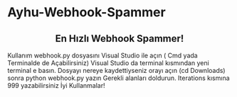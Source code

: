 # Ayhu-Webhook-Spammer
</h1>

<h2 align="center">
  En Hızlı Webhook Spammer!
</h2>
Kullanım webhook.py dosyasını Visual Studio ile açın ( Cmd yada Terminalde de Açabilirsiniz)
Visual Studio da terminal kısmından yeni terminal e basın.
Dosyayı nereye kaydettiyseniz orayı açın (cd Downloads) sonra python webhook.py yazın
Gerekli alanları doldurun. Iterations kısmına 999 yazabilirsiniz İyi Kullanmalar! 
